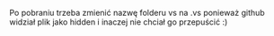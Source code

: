 Po pobraniu trzeba zmienić nazwę folderu vs na .vs ponieważ github widział plik jako hidden i inaczej nie chciał go przepuścić :)
